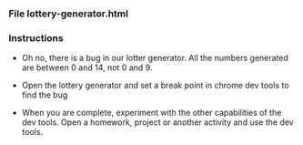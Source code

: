 ### File lottery-generator.html

### Instructions

* Oh no, there is a bug in our lotter generator. All the numbers generated are between 0 and 14, not 0 and 9.

* Open the lottery generator and set a break point in chrome dev tools to find the bug

* When you are complete, experiment with the other capabilities of the dev tools. Open a homework, project or another activity and use the dev tools.